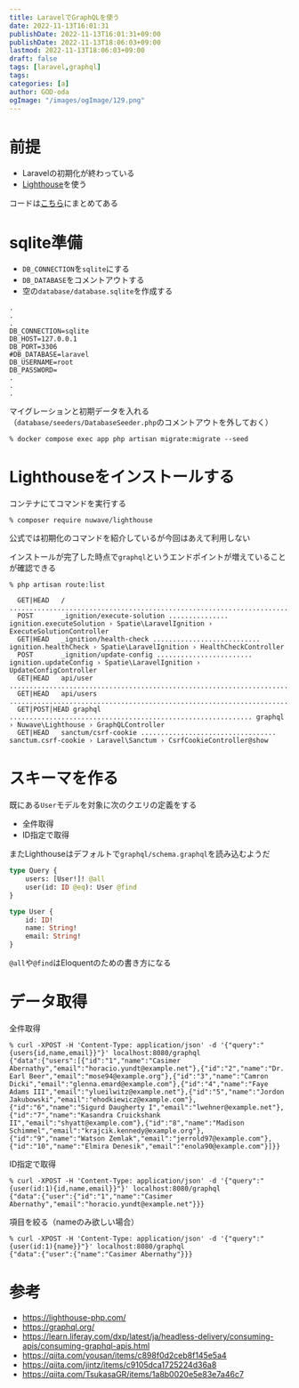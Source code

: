 ```yaml
---
title: LaravelでGraphQLを使う
date: 2022-11-13T16:01:31
publishDate: 2022-11-13T16:01:31+09:00
publishDate: 2022-11-13T18:06:03+09:00
lastmod: 2022-11-13T18:06:03+09:00
draft: false
tags: [laravel,graphql]
tags: 
categories: [a]
author: GOD-oda
ogImage: "/images/ogImage/129.png"
---
```


# 前提
- Laravelの初期化が終わっている
- [Lighthouse](https://lighthouse-php.com/)を使う

コードは[こちら](https://github.com/GOD-oda/neta/tree/master/issues/129)にまとめてある

# sqlite準備
- `DB_CONNECTION`を`sqlite`にする
- `DB_DATABASE`をコメントアウトする
- 空の`database/database.sqlite`を作成する

```env {fn="src/.env"}
.
.
.
DB_CONNECTION=sqlite
DB_HOST=127.0.0.1
DB_PORT=3306
#DB_DATABASE=laravel
DB_USERNAME=root
DB_PASSWORD=
.
.
.
```

マイグレーションと初期データを入れる（`database/seeders/DatabaseSeeder.php`のコメントアウトを外しておく）
```shell
% docker compose exec app php artisan migrate:migrate --seed
```

# Lighthouseをインストールする

コンテナにてコマンドを実行する
```shell
% composer require nuwave/lighthouse
```

公式では初期化のコマンドを紹介しているが今回はあえて利用しない

インストールが完了した時点で`graphql`というエンドポイントが増えていることが確認できる

```shell
% php artisan route:list

  GET|HEAD   / ...................................................................................................................... 
  POST       _ignition/execute-solution ............... ignition.executeSolution › Spatie\LaravelIgnition › ExecuteSolutionController
  GET|HEAD   _ignition/health-check ........................... ignition.healthCheck › Spatie\LaravelIgnition › HealthCheckController
  POST       _ignition/update-config ........................ ignition.updateConfig › Spatie\LaravelIgnition › UpdateConfigController
  GET|HEAD   api/user ............................................................................................................... 
  GET|HEAD   api/users .............................................................................................................. 
  GET|POST|HEAD graphql ............................................................. graphql › Nuwave\Lighthouse › GraphQLController
  GET|HEAD   sanctum/csrf-cookie .................................. sanctum.csrf-cookie › Laravel\Sanctum › CsrfCookieController@show

```

# スキーマを作る

既にある`User`モデルを対象に次のクエリの定義をする

- 全件取得
- ID指定で取得

またLighthouseはデフォルトで`graphql/schema.graphql`を読み込むようだ
```graphql {fn="src/graphql/schema.graphql"}
type Query {
    users: [User!]! @all
    user(id: ID @eq): User @find
}

type User {
    id: ID!
    name: String!
    email: String!
}
```

`@all`や`@find`はEloquentのための書き方になる

# データ取得
全件取得
```shell
% curl -XPOST -H 'Content-Type: application/json' -d '{"query":"{users{id,name,email}}"}' localhost:8080/graphql
{"data":{"users":[{"id":"1","name":"Casimer Abernathy","email":"horacio.yundt@example.net"},{"id":"2","name":"Dr. Earl Beer","email":"mose94@example.org"},{"id":"3","name":"Camron Dicki","email":"glenna.emard@example.com"},{"id":"4","name":"Faye Adams III","email":"ylueilwitz@example.net"},{"id":"5","name":"Jordon Jakubowski","email":"ehodkiewicz@example.com"},{"id":"6","name":"Sigurd Daugherty I","email":"lwehner@example.net"},{"id":"7","name":"Kasandra Cruickshank II","email":"shyatt@example.com"},{"id":"8","name":"Madison Schimmel","email":"krajcik.kennedy@example.org"},{"id":"9","name":"Watson Zemlak","email":"jerrold97@example.com"},{"id":"10","name":"Elmira Denesik","email":"enola90@example.com"}]}}
```

ID指定で取得
```shell
% curl -XPOST -H 'Content-Type: application/json' -d '{"query":"{user(id:1){id,name,email}}"}' localhost:8080/graphql
{"data":{"user":{"id":"1","name":"Casimer Abernathy","email":"horacio.yundt@example.net"}}}
```

項目を絞る（nameのみ欲しい場合）
```shell
% curl -XPOST -H 'Content-Type: application/json' -d '{"query":"{user(id:1){name}}"}' localhost:8080/graphql
{"data":{"user":{"name":"Casimer Abernathy"}}}
```



# 参考
- https://lighthouse-php.com/
- https://graphql.org/
- https://learn.liferay.com/dxp/latest/ja/headless-delivery/consuming-apis/consuming-graphql-apis.html
- https://qiita.com/yousan/items/c898f0d2ceb8f145e5a4
- https://qiita.com/jintz/items/c9105dca1725224d36a8
- https://qiita.com/TsukasaGR/items/1a8b0020e5e83e7a46c7

